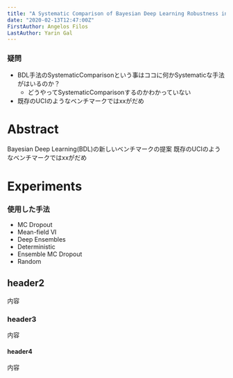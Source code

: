```yaml
---
title: "A Systematic Comparison of Bayesian Deep Learning Robustness in Diabetic Retinopathy Tasks"
date: "2020-02-13T12:47:00Z"
FirstAuthor: Angelos Filos
LastAuthor: Yarin Gal
---
```

### 疑問
- BDL手法のSystematicComparisonという事はココに何かSystematicな手法がはいるのか？
    - どうやってSystematicComparisonするのかわかっていない
- 既存のUCIのようなベンチマークではxxがだめ

Abstract
=========================
<!-- -->
Bayesian Deep Learning(BDL)の新しいベンチマークの提案
既存のUCIのようなベンチマークではxxがだめ


Experiments
=========================
### 使用した手法
- MC Dropout
- Mean-field VI
- Deep Ensembles
- Deterministic
- Ensemble MC Dropout
- Random

header2
-------------------------
内容

### header3
内容

#### header4
内容

